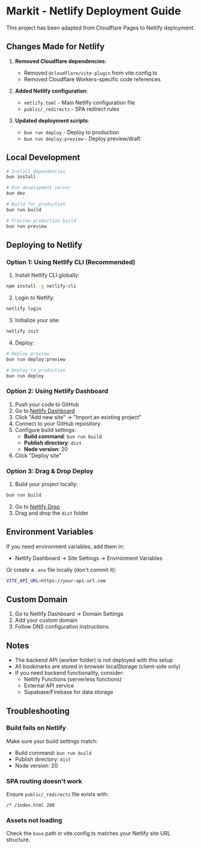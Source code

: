 # Markit - Netlify Deployment Guide

This project has been adapted from Cloudflare Pages to Netlify deployment.

## Changes Made for Netlify

1. **Removed Cloudflare dependencies**:

   - Removed `@cloudflare/vite-plugin` from vite.config.ts
   - Removed Cloudflare Workers-specific code references

2. **Added Netlify configuration**:

   - `netlify.toml` - Main Netlify configuration file
   - `public/_redirects` - SPA redirect rules

3. **Updated deployment scripts**:
   - `bun run deploy` - Deploy to production
   - `bun run deploy:preview` - Deploy preview/draft

## Local Development

```bash
# Install dependencies
bun install

# Run development server
bun dev

# Build for production
bun run build

# Preview production build
bun run preview
```

## Deploying to Netlify

### Option 1: Using Netlify CLI (Recommended)

1. Install Netlify CLI globally:

```bash
npm install -g netlify-cli
```

2. Login to Netlify:

```bash
netlify login
```

3. Initialize your site:

```bash
netlify init
```

4. Deploy:

```bash
# Deploy preview
bun run deploy:preview

# Deploy to production
bun run deploy
```

### Option 2: Using Netlify Dashboard

1. Push your code to GitHub
2. Go to [Netlify Dashboard](https://app.netlify.com)
3. Click "Add new site" → "Import an existing project"
4. Connect to your GitHub repository
5. Configure build settings:
   - **Build command**: `bun run build`
   - **Publish directory**: `dist`
   - **Node version**: 20
6. Click "Deploy site"

### Option 3: Drag & Drop Deploy

1. Build your project locally:

```bash
bun run build
```

2. Go to [Netlify Drop](https://app.netlify.com/drop)
3. Drag and drop the `dist` folder

## Environment Variables

If you need environment variables, add them in:

- Netlify Dashboard → Site Settings → Environment Variables

Or create a `.env` file locally (don't commit it):

```bash
VITE_API_URL=https://your-api-url.com
```

## Custom Domain

1. Go to Netlify Dashboard → Domain Settings
2. Add your custom domain
3. Follow DNS configuration instructions

## Notes

- The backend API (worker folder) is not deployed with this setup
- All bookmarks are stored in browser localStorage (client-side only)
- If you need backend functionality, consider:
  - Netlify Functions (serverless functions)
  - External API service
  - Supabase/Firebase for data storage

## Troubleshooting

### Build fails on Netlify

Make sure your build settings match:

- Build command: `bun run build`
- Publish directory: `dist`
- Node version: 20

### SPA routing doesn't work

Ensure `public/_redirects` file exists with:

```
/* /index.html 200
```

### Assets not loading

Check the `base` path in vite.config.ts matches your Netlify site URL structure.
